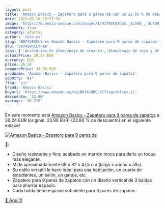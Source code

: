```yaml
---
layout: post
title: 'Amazon Basics - Zapatero para 9 pares de con un 22.80 % de descuento'
date: 2021-05-10 12:57:33
image: 'https://m.media-amazon.com/images/I/41fNOtKXoaS._SL500_._SL400_.jpg'
comments: true
category: ofertas
author: 'tole.es'
slug: 'B07428RCLY-es Amazon Basics - Zapatero para 9 pares de zapatos'
sku: 'B07428RCLY-es'
tags: [ 'Accesorios de almacenaje de armario','Almacenaje de ropa y de armario','Almacenamiento y organización','Hogar y cocina','Zapateros','amazon basics','zapatos', ]
actualPrice: 26.24 EUR
currency: EUR
price: 26.24
comparePrice: 33.99 EUR
prodname: 'Amazon Basics - Zapatero para 9 pares de zapatos'
country: 'es'
flag: '🇪🇸'
brand: 'Amazon Basics'
buyurl: 'https://www.amazon.es/dp/B07428RCLY/?tag=tolees-21'
descuento: '22.80'
average: '26.715'
---
```


En este momento está [Amazon Basics - Zapatero para 9 pares de zapatos](https://www.amazon.es/dp/B07428RCLY/?tag=tolees-21) a 26.24 EUR (original: 33.99 EUR) (22.80 %  de descuento) en el siguiente enlace!

[![Amazon Basics - Zapatero para 9 pares de](https://m.media-amazon.com/images/I/41fNOtKXoaS._SL500_._SL400_.jpg)](https://www.amazon.es/dp/B07428RCLY/?tag=tolees-21)

🔎:

- Diseño resistente y fino; acabado en marrón moca para darle un toque más elegante.
- Mide aproximadamente 68 x 32 x 47,5 cm (largo x ancho x alto).
- Su estilo versátil lo hace ideal para una habitación, un cuarto de estudiantes, un salón, un garaje, etc.
- Zapatero para 9 pares de zapatos con un diseño vertical de 3 baldas para ahorrar espacio.
- Cada balda tiene espacio suficiente para 3 pares de zapatos.

[🛒 Aquí!!!](https://www.amazon.es/dp/B07428RCLY/?tag=tolees-21)
